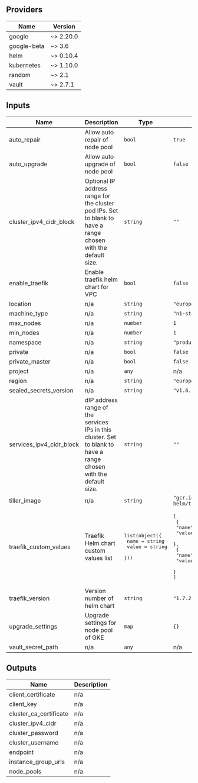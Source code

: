 ## Providers

| Name | Version |
|------|---------|
| google | ~> 2.20.0 |
| google-beta | ~> 3.6 |
| helm | ~> 0.10.4 |
| kubernetes | ~> 1.10.0 |
| random | ~> 2.1 |
| vault | ~> 2.7.1 |

## Inputs

| Name | Description | Type | Default | Required |
|------|-------------|------|---------|:-----:|
| auto\_repair | Allow auto repair of node pool | `bool` | `true` | no |
| auto\_upgrade | Allow auto upgrade of node pool | `bool` | `false` | no |
| cluster\_ipv4\_cidr\_block | Optional IP address range for the cluster pod IPs. Set to blank to have a range chosen with the default size. | `string` | `""` | no |
| enable\_traefik | Enable traefik helm chart for VPC | `bool` | `false` | no |
| location | n/a | `string` | `"europe-west3-c"` | no |
| machine\_type | n/a | `string` | `"n1-standard-1"` | no |
| max\_nodes | n/a | `number` | `1` | no |
| min\_nodes | n/a | `number` | `1` | no |
| namespace | n/a | `string` | `"production"` | no |
| private | n/a | `bool` | `false` | no |
| private\_master | n/a | `bool` | `false` | no |
| project | n/a | `any` | n/a | yes |
| region | n/a | `string` | `"europe-west3"` | no |
| sealed\_secrets\_version | n/a | `string` | `"v1.6.1"` | no |
| services\_ipv4\_cidr\_block | dIP address range of the services IPs in this cluster. Set to blank to have a range chosen with the default size. | `string` | `""` | no |
| tiller\_image | n/a | `string` | `"gcr.io/kubernetes-helm/tiller:v2.15.1"` | no |
| traefik\_custom\_values | Traefik Helm chart custom values list | <pre>list(object({<br>    name  = string<br>    value = string<br>  }))<br></pre> | <pre>[<br>  {<br>    "name": "ssl.enabled",<br>    "value": "true"<br>  },<br>  {<br>    "name": "rbac.enabled",<br>    "value": "true"<br>  }<br>]<br></pre> | no |
| traefik\_version | Version number of helm chart | `string` | `"1.7.2"` | no |
| upgrade\_settings | Upgrade settings for node pool of GKE | `map` | `{}` | no |
| vault\_secret\_path | n/a | `any` | n/a | yes |

## Outputs

| Name | Description |
|------|-------------|
| client\_certificate | n/a |
| client\_key | n/a |
| cluster\_ca\_certificate | n/a |
| cluster\_ipv4\_cidr | n/a |
| cluster\_password | n/a |
| cluster\_username | n/a |
| endpoint | n/a |
| instance\_group\_urls | n/a |
| node\_pools | n/a |


